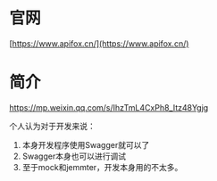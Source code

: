 



# 官网

[https://www.apifox.cn/](https://www.apifox.cn/)



# 简介

https://mp.weixin.qq.com/s/IhzTmL4CxPh8_Itz48Ygjg







个人认为对于开发来说：

1. 本身开发程序使用Swagger就可以了
2. Swagger本身也可以进行调试
3. 至于mock和jemmter，开发本身用的不太多。